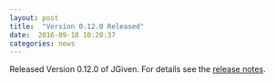 ```yaml
---
layout: post
title:  "Version 0.12.0 Released"
date:  2016-09-18 10:20:37
categories: news
---
```


Released Version 0.12.0 of JGiven. For details see the [release notes](https://github.com/TNG/JGiven/releases/tag/v0.12.0).

[jgiven-gh]: https://github.com/TNG/JGiven
[jgiven]:    https://jgiven.org

